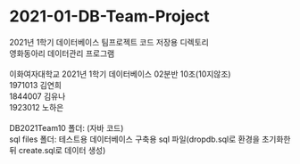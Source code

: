 # 2021-01-DB-Team-Project
2021년 1학기 데이터베이스 팀프로젝트 코드 저장용 디렉토리</br>
영화동아리 데이터관리 프로그램</br>
</br>
이화여자대학교 2021년 1학기 데이터베이스 02분반 10조(10지않조)</br>
1971013 김연희</br>
1844007 김유나</br>
1923012 노하은</br>
</br>
DB2021Team10 폴더: (자바 코드)</br>
sql files 폴더: 테스트용 데이터베이스 구축용 sql 파일(dropdb.sql로 환경을 초기화한 뒤 create.sql로 데이터 생성)
